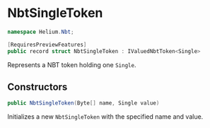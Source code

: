 # NbtSingleToken

~~~cs
namespace Helium.Nbt;

[RequiresPreviewFeatures]
public record struct NbtSingleToken : IValuedNbtToken<Single>
~~~

Represents a NBT token holding one `Single`.

## Constructors

~~~cs
public NbtSingleToken(Byte[] name, Single value)
~~~

Initializes a new `NbtSingleToken` with the specified name and value.